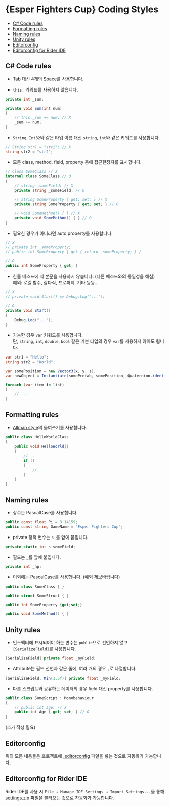 # {Esper Fighters Cup} Coding Styles

- [C# Code rules](#c-code-rules)
- [Formatting rules](#formatting-rules)
- [Naming rules](#naming-rules)
- [Unity rules](#unity-rules)
- [Editorconfig](#editorconfig)
- [Editorconfig for Rider IDE](#editorconfig-for-rider-ide)

## C# Code rules

- Tab 대신 4개의 Space를 사용합니다.

- `this.` 키워드를 사용하지 않습니다.

```cs
private int _sum;

private void Sum(int num)
{
    // this._sum += num; // X
    _sum += num;
}
```

- `String`, `Int32`와 같은 타입 이름 대신 `string`, `int`와 같은 키워드를 사용합니다.

```cs
// String str1 = "str1"; // X
string str2 = "str2";
```

- 모든 class, method, field, property 등에 접근한정자를 표시합니다.

```cs
// class SomeClass // X
internal class SomeClass // O
{
    // string _someField; // X
    private string _someField; // O

    // string SomeProperty { get; set; } // X
    private string SomeProperty { get; set; } // O

    // void SomeMethod() { } // X
    private void SomeMethod() { } // O
}
```

- 필요한 경우가 아니라면 auto property를 사용합니다.

```cs
// X
// private int _someProperty;
// public int SomeProperty { get { return _someProperty; } }

// O
public int SomeProperty { get; }
```

- 한줄 메소드에 식 본문을 사용하지 않습니다. (다른 메소드와의 통일성을 해침)  
  예외: 로컬 함수, 람다식, 프로퍼티, 기타 등등...

```cs
// X
// private void Start() => Debug.Log("...");

// O
private void Start()
{
    Debug.Log("...");
}
```

- 가능한 경우 `var` 키워드를 사용합니다.  
  단, `string`, `int`, `double`, `bool` 같은 기본 타입의 경우 `var`를 사용하지 않아도 됩니다.

```cs
var str1 = "Hello";
string str2 = "World";

var somePosition = new Vector3(x, y, z);
var newObject = Instantiate(somePrefab, somePosition, Quaternion.identity);

foreach (var item in list)
{
    // ...
}
```

## Formatting rules

- [Allman style](http://en.wikipedia.org/wiki/Indent_style#Allman_style)의 들여쓰기를 사용합니다.

```cs
public class HelloWorldClass
{
    public void HelloWorld()
    {
        //...
        if ()
        {
            //...
        }
    }
}
```

## Naming rules

- 상수는 PascalCase를 사용합니다.

```cs
public const float Pi = 3.14159;
public const string GameName = "Esper Fighters Cup";
```

- private 정적 변수는 `s_`를 앞에 붙입니다.

```cs
private static int s_someField;
```

- 필드는 `_`를 앞에 붙입니다.

```cs
private int _hp;
```

- 이외에는 PascalCase를 사용합니다. (예외 제보바랍니다)

```cs
public class SomeClass { }

public struct SomeStruct { }

public int SomeProperty {get;set;}

public void SomeMethod() { }
```

## Unity rules

- 인스펙터에 표시되어야 하는 변수는 `public`으로 선언하지 않고 `[SerializeField]`를 사용합니다.

```cs
[SerializeField] private float _myField;
```

- Attribute는 필드 선언과 같은 줄에, 여러 개의 경우 `,`로 나열합니다.

```cs
[SerializeField, Min(1.5f)] private float _myField;
```

- 다른 스크립트와 공유하는 데이터의 경우 field 대신 property를 사용합니다.

```cs
public class SomeScript : Monobehaviour
{
    // public int age; // X
    public int Age { get; set; } // O
}
```

(추가 작성 필요)

## Editorconfig

위의 모든 내용들은 프로젝트에 [.editorconfig](./.editorconfig) 파일을 넣는 것으로 자동화가 가능합니다.

## Editorconfig for Rider IDE

Rider IDE를 사용 시 `File → Manage IDE Settings → Import Settings...`을 통해 [settings.zip](./settings.zip) 파일을 불러오는 것으로 자동화가 가능합니다.
